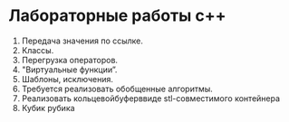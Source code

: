 # Лабораторные работы с++ 
1. Передача значения
по ссылке. 
2. Классы.
3. Перегрузка операторов.
4. "Виртуальные функции”.
5. Шаблоны, исключения.
6. Требуется реализовать обобщенные алгоритмы.
7. Реализовать кольцевойбуферввиде stl-совместимого контейнера
8. Кубик рубика
